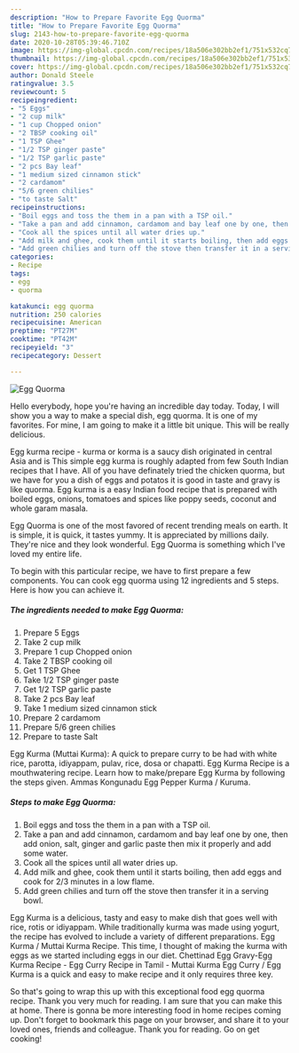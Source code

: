 ```yaml
---
description: "How to Prepare Favorite Egg Quorma"
title: "How to Prepare Favorite Egg Quorma"
slug: 2143-how-to-prepare-favorite-egg-quorma
date: 2020-10-28T05:39:46.710Z
image: https://img-global.cpcdn.com/recipes/18a506e302bb2ef1/751x532cq70/egg-quorma-recipe-main-photo.jpg
thumbnail: https://img-global.cpcdn.com/recipes/18a506e302bb2ef1/751x532cq70/egg-quorma-recipe-main-photo.jpg
cover: https://img-global.cpcdn.com/recipes/18a506e302bb2ef1/751x532cq70/egg-quorma-recipe-main-photo.jpg
author: Donald Steele
ratingvalue: 3.5
reviewcount: 5
recipeingredient:
- "5 Eggs"
- "2 cup milk"
- "1 cup Chopped onion"
- "2 TBSP cooking oil"
- "1 TSP Ghee"
- "1/2 TSP ginger paste"
- "1/2 TSP garlic paste"
- "2 pcs Bay leaf"
- "1 medium sized cinnamon stick"
- "2 cardamom"
- "5/6 green chilies"
- "to taste Salt"
recipeinstructions:
- "Boil eggs and toss the them in a pan with a TSP oil."
- "Take a pan and add cinnamon, cardamom and bay leaf one by one, then add onion, salt, ginger and garlic paste then mix it properly and add some water."
- "Cook all the spices until all water dries up."
- "Add milk and ghee, cook them until it starts boiling, then add eggs and cook for 2/3 minutes in a low flame."
- "Add green chilies and turn off the stove then transfer it in a serving bowl."
categories:
- Recipe
tags:
- egg
- quorma

katakunci: egg quorma 
nutrition: 250 calories
recipecuisine: American
preptime: "PT27M"
cooktime: "PT42M"
recipeyield: "3"
recipecategory: Dessert

---
```



![Egg Quorma](https://img-global.cpcdn.com/recipes/18a506e302bb2ef1/751x532cq70/egg-quorma-recipe-main-photo.jpg)

Hello everybody, hope you're having an incredible day today. Today, I will show you a way to make a special dish, egg quorma. It is one of my favorites. For mine, I am going to make it a little bit unique. This will be really delicious.

Egg kurma recipe - kurma or korma is a saucy dish originated in central Asia and is This simple egg kurma is roughly adapted from few South Indian recipes that I have. All of you have definately tried the chicken quorma, but we have for you a dish of eggs and potatos it is good in taste and gravy is like quorma. Egg kurma is a easy Indian food recipe that is prepared with boiled eggs, onions, tomatoes and spices like poppy seeds, coconut and whole garam masala.

Egg Quorma is one of the most favored of recent trending meals on earth. It is simple, it is quick, it tastes yummy. It is appreciated by millions daily. They're nice and they look wonderful. Egg Quorma is something which I've loved my entire life.


To begin with this particular recipe, we have to first prepare a few components. You can cook egg quorma using 12 ingredients and 5 steps. Here is how you can achieve it.

<!--inarticleads1-->

##### The ingredients needed to make Egg Quorma:

1. Prepare 5 Eggs
1. Take 2 cup milk
1. Prepare 1 cup Chopped onion
1. Take 2 TBSP cooking oil
1. Get 1 TSP Ghee
1. Take 1/2 TSP ginger paste
1. Get 1/2 TSP garlic paste
1. Take 2 pcs Bay leaf
1. Take 1 medium sized cinnamon stick
1. Prepare 2 cardamom
1. Prepare 5/6 green chilies
1. Prepare to taste Salt


Egg Kurma (Muttai Kurma): A quick to prepare curry to be had with white rice, parotta, idiyappam, pulav, rice, dosa or chapatti. Egg Kurma Recipe is a mouthwatering recipe. Learn how to make/prepare Egg Kurma by following the steps given. Ammas Kongunadu Egg Pepper Kurma / Kuruma. 

<!--inarticleads2-->

##### Steps to make Egg Quorma:

1. Boil eggs and toss the them in a pan with a TSP oil.
1. Take a pan and add cinnamon, cardamom and bay leaf one by one, then add onion, salt, ginger and garlic paste then mix it properly and add some water.
1. Cook all the spices until all water dries up.
1. Add milk and ghee, cook them until it starts boiling, then add eggs and cook for 2/3 minutes in a low flame.
1. Add green chilies and turn off the stove then transfer it in a serving bowl.


Egg Kurma is a delicious, tasty and easy to make dish that goes well with rice, rotis or idiyappam. While traditionally kurma was made using yogurt, the recipe has evolved to include a variety of different preparations. Egg Kurma / Muttai Kurma Recipe. This time, I thought of making the kurma with eggs as we started including eggs in our diet. Chettinad Egg Gravy-Egg Kurma Recipe - Egg Curry Recipe in Tamil - Muttai Kurma Egg Curry / Egg Kurma is a quick and easy to make recipe and it only requires three key. 

So that's going to wrap this up with this exceptional food egg quorma recipe. Thank you very much for reading. I am sure that you can make this at home. There is gonna be more interesting food in home recipes coming up. Don't forget to bookmark this page on your browser, and share it to your loved ones, friends and colleague. Thank you for reading. Go on get cooking!
